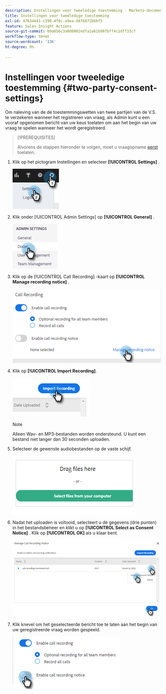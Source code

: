 ```yaml
---
description: Instellingen voor tweeledige toestemming - Marketo-documenten - productdocumentatie
title: Instellingen voor tweeledige toestemming
exl-id: 47634441-c396-4f0c-a9ea-d4f6872b6bf5
feature: Sales Insight Actions
source-git-commit: 09a656c3a0d0002edfa1a61b987bff4c1dff33cf
workflow-type: tm+mt
source-wordcount: '136'
ht-degree: 0%

---
```


# Instellingen voor tweeledige toestemming {#two-party-consent-settings}

Om naleving van de de toestemmingswetten van twee partijen van de V.S. te verzekeren wanneer het registreren van vraag, als Admin kunt u een vooraf opgenomen bericht van uw keus toelaten om aan het begin van uw vraag te spelen wanneer het wordt geregistreerd.

>[!PREREQUISITES]
>
>Alvorens de stappen hieronder te volgen, moet u vraagopname [ eerst ](/help/marketo/product-docs/marketo-sales-insight/actions/phone/enable-call-recording.md) toelaten.

1. Klik op het pictogram Instellingen en selecteer **[!UICONTROL Settings]** .

   ![](assets/two-party-consent-settings-1.png)

1. Klik onder [!UICONTROL Admin Settings] op **[!UICONTROL General]** .

   ![](assets/two-party-consent-settings-2.png)

1. Klik op de [!UICONTROL Call Recording] -kaart op **[!UICONTROL Manage recording notice]** .

   ![](assets/two-party-consent-settings-3.png)

1. Klik op **[!UICONTROL Import Recording]**.

   ![](assets/two-party-consent-settings-4.png)

   >[!NOTE]
   >
   >Alleen Wav- en MP3-bestanden worden ondersteund. U kunt een bestand niet langer dan 30 seconden uploaden.

1. Selecteer de gewenste audiobestanden op de vaste schijf.

   ![](assets/two-party-consent-settings-5.png)

1. Nadat het uploaden is voltooid, selecteert u de gegevens (drie punten) in het bestandsbeheer en klikt u op **[!UICONTROL Select as Consent Notice]** . Klik op **[!UICONTROL OK]** als u klaar bent.

   ![](assets/two-party-consent-settings-6.png)

1. Klik knevel om het geselecteerde bericht toe te laten aan het begin van uw geregistreerde vraag worden gespeeld.

   ![](assets/two-party-consent-settings-7.png)
